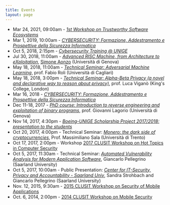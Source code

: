 ```yaml
---
title: Events
layout: page
---
```


* Mar 24, 2021, 09:00am - [*1st Workshop on Trustworthy Software Ecosystems*](workshop-ecosystem)
* Mar 1, 2019, 10:00am - [*CYBERSECURITY: Formazione, Addestramento e Prospettive della Sicurezza Informatica*](https://unige.it/notizie/documents/2019_Cybersecurity_Programma.pdf)
* Oct 5, 2018, 2:15pm - [*Cybersecurity Training @ UNIGE*](cybersecurity-training)
* Jul 30, 2018, 11:00am - [*Advanced RISC Machine, from Architecture to eXploitation*](arm-lesson), [Simone Aonzo](/people/simone_aonzo) (Università di Genova)
* May 18, 2018, 11:00am - [*Technical Seminar: Adversarial Machine Learning*](fabio_roli), prof. Fabio Roli (Università di Cagliari)
* May 18, 2018, 3:00pm - [*Technical Seminar: Alpha-Beta Privacy (a novel and declarative way to reason about privacy)*](luca_vigano), prof. Luca Viganò (King's College, London)
* Mar 16, 2018 - [*CYBERSECURITY: Formazione, Addestramento e Prospettive della Sicurezza Informatica*](https://unige.it/eventi/eventi.php?id=1585)
* Dec 11-18, 2017 - [*PhD course: Introduction to reverse engineering and exploitation of binary programs*](phd-course-binaries), prof. Giovanni Lagorio (Università di Genova)
* Nov 14, 2017, 4:30pm - [*Boeing-UNIGE Scholarship Project 2017/2018: presentation to the students*](boeing-unige-presentation)
* Oct 20, 2017, 4:00pm - Technical Seminar: [*Monero: the dark side of cryptocurrencies*](monero), Prof. Massimiliano Sala (Università di Trento)
* Oct 17, 2017, 2:00pm - Workshop [2017 CLUSIT Workshop on Hot Topics in Computer Security](clusit-17)
* Oct 5, 2017, 11:30am - Technical Seminar: [ *Automated Vulnerability Analysis for Modern Application Software*](cispa), Giancarlo Pellegrino (Saarland University)
* Oct 5, 2017, 10:00am - Public Presentation: [*Center for IT-Security, Privacy and Accountability - Saarland Univ*](cispa), Sandra Strohbach and Giancarlo Pellegrino (Saarland University)
* Nov. 12, 2015, 9:30am - [2015 CLUSIT Workshop on Security of Mobile Applications](clusit-15)
* Oct. 6, 2014, 2:00pm - [2014 CLUSIT Workshop on Mobile Security](clusit-14)
